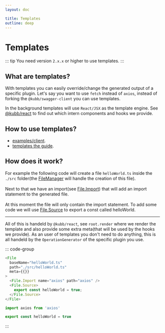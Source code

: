 ```yaml
---
layout: doc

title: Templates
outline: deep
---
```


# Templates

::: tip
You need version `2.x.x` or higher to use templates.
:::

## What are templates?

With templates you can easily override/change the generated output of a specific plugin. Let's say you want to use `fetch` instead of `axios`, instead of forking the `@kubb/swagger-client` you can use templates. <br/>

In the background templates will use `React/JSX` as the template engine. See [@kubb/react](/plugins/react/) to find out which intern components and hooks we provide.

## How to use templates?

- [examples/client](/examples/client).
- [templates the guide](/guide/tutorial/templates).

## How does it work?

For example the following code will create a file `helloWorld.ts` inside the `./src` folder(the [FileManager](/reference/fileManager) will handle the creation of this file).<br/><br/>
Next to that we have an import(see [File.Import](/plugins/react/components/file#file-import)) that will add an import statement to the generated file.<br/><br/>
At this moment the file will only contain the import statement. To add some code we will use [File.Source](/plugins/react/components/file#file-source) to export a const called helloWorld.

<hr/>

All of this is handeld by `@kubb/react`, see `root.render` where we render the template and also provide some extra meta(that will be used by the hooks we provide). As an user of templates you don't need to do anything, this is all handeld by the `OperationGenerator` of the specific plugin you use.

::: code-group

```typescript [input]
<File
  baseName="helloWorld.ts"
  path="./src/helloWorld.ts"
  meta={{}}
>
  <File.Import name="axios" path="axios" />
  <File.Source>
    export const helloWorld = true;
  </File.Source>
</File>
```

```typescript [src/helloWorld.ts]
import axios from 'axios'

export const helloWorld = true
```

:::
